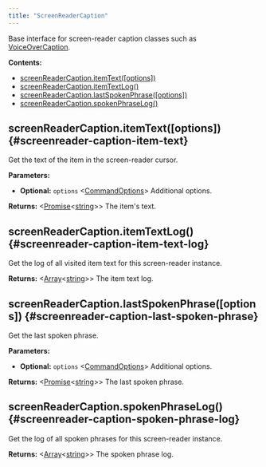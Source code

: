```yaml
---
title: "ScreenReaderCaption"
---
```


Base interface for screen-reader caption classes such as [VoiceOverCaption].

**Contents:**

- [screenReaderCaption.itemText([options])](./class-screenreader-caption#screenreader-caption-item-text)
- [screenReaderCaption.itemTextLog()](./class-screenreader-caption#screenreader-caption-item-text-log)
- [screenReaderCaption.lastSpokenPhrase([options])](./class-screenreader-caption#screenreader-caption-last-spoken-phrase)
- [screenReaderCaption.spokenPhraseLog()](./class-screenreader-caption#screenreader-caption-spoken-phrase-log)

## screenReaderCaption.itemText([options]) {#screenreader-caption-item-text}

Get the text of the item in the screen-reader cursor.

**Parameters:**

- **Optional:** `options` &#60;[CommandOptions]&#62; Additional options.

**Returns:** &#60;[Promise]<[string]>&#62; The item's text.

## screenReaderCaption.itemTextLog() {#screenreader-caption-item-text-log}

Get the log of all visited item text for this screen-reader instance.

**Returns:** &#60;[Array]<[string]>&#62; The item text log.

## screenReaderCaption.lastSpokenPhrase([options]) {#screenreader-caption-last-spoken-phrase}

Get the last spoken phrase.

**Parameters:**

- **Optional:** `options` &#60;[CommandOptions]&#62; Additional options.

**Returns:** &#60;[Promise]<[string]>&#62; The last spoken phrase.

## screenReaderCaption.spokenPhraseLog() {#screenreader-caption-spoken-phrase-log}

Get the log of all spoken phrases for this screen-reader instance.

**Returns:** &#60;[Array]<[string]>&#62; The spoken phrase log.

[commandoptions]: ./class-command-options "CommandOptions"
[voiceovercaption]: ./class-voiceover-caption "VoiceOverCaption"
[array]: https://developer.mozilla.org/en-US/docs/Web/JavaScript/Reference/Global_Objects/Array "Array"
[promise]: https://developer.mozilla.org/en-US/docs/Web/JavaScript/Reference/Global_Objects/Promise "Promise"
[string]: https://developer.mozilla.org/en-US/docs/Web/JavaScript/Data_structures#String_type "string"

